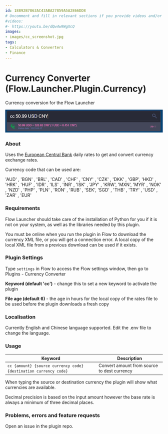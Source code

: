 ```yaml
---
id: 18892B7863AC43ABA27859A5A2866DD8
# Uncomment and fill in relevant sections if you provide videos and/or images
#videos:
#- https://youtu.be/dQw4w9WgXcQ
images:
- images/cc_screenshot.jpg
tags:
- Calculators & Converters
- Finance
---
```

# Currency Converter (Flow.Launcher.Plugin.Currency)

Currency conversion for the Flow Launcher

![screenshot](images/cc_screenshot.png)

### About

Uses the [European Central Bank](https://www.ecb.europa.eu/stats/policy_and_exchange_rates/euro_reference_exchange_rates/html/index.en.html) daily rates to get and convert currency exchange rates.

Currency code that can be used are:

'AUD' , 'BGN' , 'BRL' , 'CAD' , 'CHF' , 'CNY' , 'CZK' , 'DKK' , 'GBP', 'HKD' , 'HRK' , 'HUF' , 'IDR' , 'ILS' , 'INR' , 'ISK' , 'JPY' , 'KRW', 'MXN', 'MYR' , 'NOK' , 'NZD' , 'PHP' , 'PLN' , 'RON' , 'RUB' , 'SEK', 'SGD' , 'THB' , 'TRY' , 'USD' , 'ZAR' , 'EUR'

### Requirements

Flow Launcher should take care of the installation of Python for you if it is not on your system, as well as the libraries needed by this plugin.

You must be online when you run the plugin in Flow to download the currency XML file, or you will get a connection error. A local copy of the local XML file from a previous download can be used if it exists.

### Plugin Settings

Type `settings` in Flow to access the Flow settings window, then go to Plugins - Currency Converter

__Keyword (default 'cc')__ - change this to set a new keyword to activate the plugin

__File age (default 6)__ - the age in hours for the local copy of the rates file to be used before the plugin downloads a fresh copy

### Localisation

Currently English and Chinese language supported. Edit the .env file to change the language.

### Usage

| Keyword                                                          | Description                                 |
| ---------------------------------------------------------------- | ------------------------------------------- |
| `cc {amount} {source currency code} {destination currency code}` | Convert amount from source to dest currency |

When typing the source or destination currency the plugin will show what currencies are available.

Decimal precision is based on the input amount however the base rate is always a minimum of three decimal places.

### Problems, errors and feature requests

Open an issue in the plugin repo.

